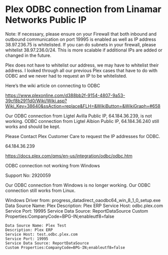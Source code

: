 # Plex ODBC connection from Linamar Networks Public IP

Note: If necessary, please ensure on your Firewall that both inbound and outbound communication on port 19995 is enabled as well as IP address 38.97.236.75 is whitelisted.  If you can do subnets in your firewall, please whitelist 38.97.236.0/24.  This is more scalable if additional IPs are added or changed in the future.

Plex does not have to whitelist our address, we may have to whitelist their address. I looked through all our previous Plex cases that have to do with ODBC and we never had to request an IP to be whitelisted.

Here’s the wiki article on connecting to ODBC

<https://www.plexonline.com/d388bb2f-9154-4807-9a53-39cf8b2911d0/Wiki/Wiki.asp?Wiki_Key=38640&ssAction=replace&FLH=&WikiButton=&WikiGraph=#658>

Our ODBC connection from Ligtel Avilla Public IP, 64.184.36.239, is not working.  ODBC connection from Ligtel Albion Public IP, 64.184.36.240 still works and should be kept.

Please Contact Plex Customer Care to request the IP addresses for ODBC.

64.184.36.239

<https://docs.plex.com/qms/en-us/integration/odbc/odbc.htm>

ODBC connection not working from Windows

Support No: 2920059

Our ODBC connection from Windows is no longer working.  Our ODBC connection still works from Linux.

Windows Driver from: progress_datadirect_oaodbc64_win_8_1_0_setup.exe
Data Source Name: Plex
Description: Plex ERP
Service Host: odbc.plex.com
Service Port: 19995
Service Data Source: ReportDataSource
Custom Properties:CompanyCode=BPG-IN;enableutf8=false

```
Data Source Name: Plex Test
Description: Plex ERP
Service Host: test.odbc.plex.com
Service Port: 19995
Service Data Source: ReportDataSource
Custom Properties:CompanyCode=BPG-IN;enableutf8=false
